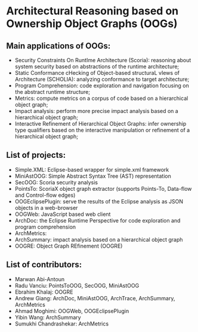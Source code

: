 Architectural Reasoning based on Ownership Object Graphs (OOGs)
===============================================================

Main applications of OOGs:
--------------------------
* Security Constraints On RuntIme Architecture (Scoria): reasoning about system security based on abstractions of the runtime architecture;
* Static Conformance cHecking of Object-based structuraL vIews of Architecture (SCHOLIA): analyzing conformance to target architecture;
* Program Comprehension: code exploration and navigation focusing on the abstract runtime structure;
* Metrics: compute metrics on a corpus of code based on a hierarchical object graph;
* Impact analysis: perform more precise impact analysis based on a hierarchical object graph;
* Interactive Refinement of Hierarchical Object Graphs: infer ownership type qualifiers based on the interactive manipulation or refinement of a hierarchical object graph;

List of projects:
-----------------
* Simple.XML: Eclipse-based wrapper for simple.xml framework
* MiniAstOOG: Simple Abstract Syntax Tree (AST) representation
* SecOOG: Scoria security analysis
* PointsTo: ScoriaX object graph extractor (supports Points-To, Data-flow and Control-flow edges)
* OOGEclipsePlugin: serve the results of the Eclipse analysis as JSON objects in a web-browser
* OOGWeb: JavaScript based web client
* ArchDoc: the Eclipse Runtime Perspective for code exploration and program comprehension
* ArchMetrics: 
* ArchSummary: impact analysis based on a hierarchical object graph
* OOGRE: Object Graph REfinement (OOGRE)

List of contributors:
---------------------

* Marwan Abi-Antoun
* Radu Vanciu: PointsToOOG, SecOOG, MiniAstOOG
* Ebrahim Khalaj: OOGRE
* Andrew Giang: ArchDoc, MiniAstOOG, ArchTrace, ArchSummary, ArchMetrics
* Ahmad Moghimi: OOGWeb, OOGEclipsePlugin
* Yibin Wang: ArchSummary
* Sumukhi Chandrashekar: ArchMetrics
